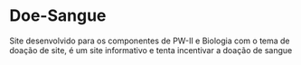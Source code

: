 # Doe-Sangue
Site desenvolvido para os componentes de PW-II e Biologia com o tema de doação de site, é um site informativo e tenta incentivar a doação de sangue
